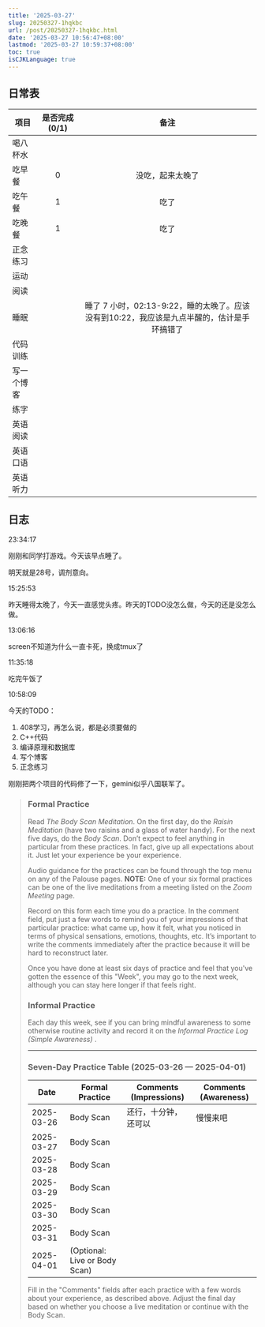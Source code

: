 ```yaml
---
title: '2025-03-27'
slug: 20250327-1hqkbc
url: /post/20250327-1hqkbc.html
date: '2025-03-27 10:56:47+08:00'
lastmod: '2025-03-27 10:59:37+08:00'
toc: true
isCJKLanguage: true
---
```






## 日常表

|项目|是否完成(0/1)|备注|
| ------------| :-------------: | :------------------------------------------------------------------------------------------: |
|喝八杯水|||
|吃早餐|0|没吃，起来太晚了|
|吃午餐|1|吃了|
|吃晚餐|1|吃了|
|正念练习|||
|运动|||
|阅读|||
|睡眠||睡了 7 小时，02:13-9:22，睡的太晚了。应该没有到10:22，我应该是九点半醒的，估计是手环搞错了|
|代码训练|||
|写一个博客|||
|练字|||
|英语阅读|||
|英语口语|||
|英语听力|||

## 日志

23:34:17

刚刚和同学打游戏。今天该早点睡了。

明天就是28号，调剂意向。

15:25:53

昨天睡得太晚了，今天一直感觉头疼。昨天的TODO没怎么做，今天的还是没怎么做。

13:06:16

screen不知道为什么一直卡死，换成tmux了

11:35:18

吃完午饭了

10:58:09

今天的TODO：

1. 408学习，再怎么说，都是必须要做的
2. C++代码
3. 编译原理和数据库
4. 写个博客
5. 正念练习

刚刚把两个项目的代码修了一下，gemini似乎八国联军了。

> ### Formal Practice
>
> Read *The Body Scan Meditation*. On the first day, do the *Raisin Meditation* (have two raisins and a glass of water handy). For the next five days, do the *Body Scan*. Don’t expect to feel anything in particular from these practices. In fact, give up all expectations about it. Just let your experience be your experience.
>
> Audio guidance for the practices can be found through the top menu on any of the Palouse pages. **NOTE:**  One of your six formal practices can be one of the live meditations from a meeting listed on the *Zoom Meeting* page.
>
> Record on this form each time you do a practice. In the comment field, put just a few words to remind you of your impressions of that particular practice: what came up, how it felt, what you noticed in terms of physical sensations, emotions, thoughts, etc. It’s important to write the comments immediately after the practice because it will be hard to reconstruct later.
>
> Once you have done at least six days of practice and feel that you've gotten the essence of this "Week", you may go to the next week, although you can stay here longer if that feels right.
>
> ### Informal Practice
>
> Each day this week, see if you can bring mindful awareness to some otherwise routine activity and record it on the *Informal Practice Log (Simple Awareness)* .
>
> ---
>
> ### Seven-Day Practice Table (2025-03-26 — 2025-04-01)
>
> |Date|Formal Practice|Comments (Impressions)|Comments (Awareness)|
> | ----------| -----------------------------| ----------------------| --------------------|
> |2025-03-26|Body Scan|还行，十分钟，还可以|慢慢来吧|
> |2025-03-27|Body Scan|||
> |2025-03-28|Body Scan|||
> |2025-03-29|Body Scan|||
> |2025-03-30|Body Scan|||
> |2025-03-31|Body Scan|||
> |2025-04-01|(Optional: Live or Body Scan)|||
>
> Fill in the "Comments" fields after each practice with a few words about your experience, as described above. Adjust the final day based on whether you choose a live meditation or continue with the Body Scan.

‍
